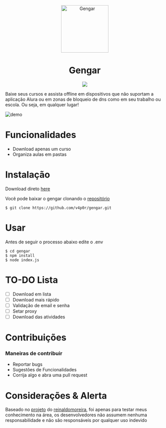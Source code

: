 <div align="center">
  <a href="https://github.com/v4p0r/gengar"><img src="https://i.imgur.com/7XN5NDK.gif" width="150" alt="Gengar"></a>
  <h1>Gengar</h1>
  <a href="https://nodejs.org/en/">
      <img src="https://img.shields.io/badge/node-v12.13.0-brightgreen">
  </a>
</div>

Baixe seus cursos e assista offline em dispositivos que não suportam a aplicação Alura ou em zonas de bloqueio de dns como em seu trabalho ou escola. Ou seja, em qualquer lugar!

![demo](https://i.imgur.com/O0KC1iE.png)

# Funcionalidades
- Download apenas um curso
- Organiza aulas em pastas

# Instalação

Download direto [here](https://github.com/v4p0r/gengar/archive/master.zip)

Você pode baixar o gengar clonando o [repositório](https://github.com/v4p0r/gengar)

    $ git clone https://github.com/v4p0r/gengar.git

# Usar
Antes de seguir o processo abaixo edite o .env

    $ cd gengar
    $ npm install
    $ node index.js

# TO-DO Lista
- [ ] Download em lista
- [ ] Download mais rápido
- [ ] Validação de email e senha
- [ ] Setar proxy
- [ ] Download das atividades 

# Contribuições
### Maneiras de contribuir
- Reportar bugs
- Sugestões de Funcionalidades
- Corrija algo e abra uma pull request


# Considerações & Alerta
Baseado no [projeto](https://github.com/reinaldomoreira/alura-video-scrapper) do [reinaldomoreira](https://github.com/reinaldomoreira), foi apenas para testar meus conhecimento na área, os desenvolvedores não assumem nenhuma responsabilidade e não são responsáveis ​​por qualquer uso indevido